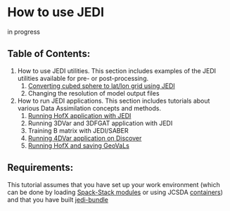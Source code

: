 # How to use JEDI

<div class="alert alert-block alert-warning"> in progress </div>


## Table of Contents:
1. How to use JEDI utilities. This section includes examples of the JEDI utilities available for pre- or post-processing.
   1. [Converting cubed sphere to lat/lon grid using JEDI](https://mer-a-o.github.io/howtojedi/jedi_utils/run_convert_to_latlon/convert_to_latlon.html)
   2. Changing the resolution of model output files
2. How to run JEDI applications. This section includes tutorials about various Data Assimilation concepts and methods.
   1. [Running HofX application with JEDI](https://mer-a-o.github.io/howtojedi/jedi_applications/run_hofx/run_hofx.html)
   2. Running 3DVar and 3DFGAT application with JEDI
   3. Training B matrix with JEDI/SABER
   4. [Running 4DVar application on Discover](https://mer-a-o.github.io/howtojedi/jedi_applications/run_var/4dvar/run_4dvar_discover.html)
   5. [Running HofX and saving GeoVaLs](https://mer-a-o.github.io/howtojedi/jedi_applications/run_hofx/run_hofx_save_geovals.html)


## Requirements:
This tutorial assumes that you have set up your work environment (which can be done by loading [Spack-Stack modules](https://spack-stack.readthedocs.io/en/1.5.1/PreConfiguredSites.html) or using JCSDA [containers](https://jointcenterforsatellitedataassimilation-jedi-docs.readthedocs-hosted.com/en/latest/using/jedi_environment/containers/container_overview.html)) and that you have built [jedi-bundle](https://jointcenterforsatellitedataassimilation-jedi-docs.readthedocs-hosted.com/en/latest/using/building_and_running/building_jedi.html)



